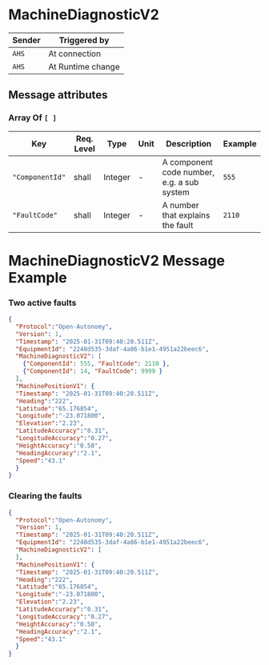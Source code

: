 # MachineDiagnosticV2

|Sender| Triggered by | 
|---|---|
|`AHS` |  At connection |
|`AHS` |  At Runtime change |

## Message attributes

### Array Of `[ ]`
| Key                      | Req. Level | Type          | Unit | Description                                                      | Example |
|--------------------------|-----------|--------------|------|------------------------------------------------------------------|---------|
| `"ComponentId"`          | shall     | Integer      | -    | A component code number, e.g. a sub system | `555`  |
| `"FaultCode"`            | shall     | Integer      | -    | A number that explains the fault | `2110`  |


# MachineDiagnosticV2 Message Example
### Two active faults
```json
{
  "Protocol":"Open-Autonomy",
  "Version": 1,
  "Timestamp": "2025-01-31T09:40:20.511Z",
  "EquipmentId": "2248d535-3daf-4a86-b1e1-4951a22beec6",
  "MachineDiagnosticV2": [
    {"ComponentId": 555, "FaultCode": 2110 },
    {"ComponentId": 14, "FaultCode": 9999 }
  ],
  "MachinePositionV1": {
  "Timestamp": "2025-01-31T09:40:20.511Z",
  "Heading":"222",
  "Latitude":"65.176854",
  "Longitude":"-23.071800",
  "Elevation":"2.23",
  "LatitudeAccuracy":"0.31",
  "LongitudeAccuracy":"0.27",
  "HeightAccuracy":"0.58",
  "HeadingAccuracy":"2.1",
  "Speed":"43.1"
  }
}
```

### Clearing the faults
```json
{
  "Protocol":"Open-Autonomy",
  "Version": 1,
  "Timestamp": "2025-01-31T09:40:20.511Z",
  "EquipmentId": "2248d535-3daf-4a86-b1e1-4951a22beec6",
  "MachineDiagnosticV2": [
  ],
  "MachinePositionV1": {
  "Timestamp": "2025-01-31T09:40:20.511Z",
  "Heading":"222",
  "Latitude":"65.176854",
  "Longitude":"-23.071800",
  "Elevation":"2.23",
  "LatitudeAccuracy":"0.31",
  "LongitudeAccuracy":"0.27",
  "HeightAccuracy":"0.58",
  "HeadingAccuracy":"2.1",
  "Speed":"43.1"
  }
}
```
